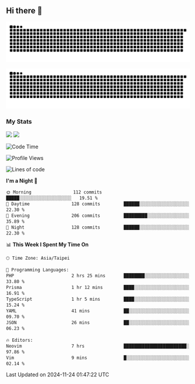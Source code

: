 ## Hi there 👋

<div align="center">

![GitHub Snake Light](https://raw.githubusercontent.com/CSY54/CSY54/snake/github-snake.svg#gh-light-mode-only)

![GitHub Snake dark](https://raw.githubusercontent.com/CSY54/CSY54/snake/github-snake-dark.svg#gh-dark-mode-only)

</div>

### My Stats

<picture>
  <source
    srcset="https://github-readme-stats.vercel.app/api?username=CSY54&show_icons=true&hide_border=true&hide_rank=true&bg_color=eff1f5&text_color=4c4f69&icon_color=8839ef&title_color=179299"
    media="(prefers-color-scheme: light)"
    height="195"
  />
  <img
    src="https://github-readme-stats.vercel.app/api?username=CSY54&show_icons=true&hide_border=true&hide_rank=true&bg_color=1e1e2e&text_color=cdd6f4&icon_color=cba6f7&title_color=94e2d5"
    height="195"
  />
</picture>
<picture>
  <source
    srcset="https://github-readme-stats.vercel.app/api/top-langs/?username=CSY54&layout=compact&hide_border=true&card_width=445&bg_color=eff1f5&text_color=4c4f69&icon_color=8839ef&title_color=179299"
    media="(prefers-color-scheme: light)"
    height="195"
  />
  <img
    src="https://github-readme-stats.vercel.app/api/top-langs/?username=CSY54&layout=compact&hide_border=true&card_width=445&bg_color=1e1e2e&text_color=cdd6f4&icon_color=cba6f7&title_color=94e2d5"
    height="195"
  />
</picture>

<!--START_SECTION:waka-->
![Code Time](http://img.shields.io/badge/Code%20Time-2%2C310%20hrs%2016%20mins-blue)

![Profile Views](http://img.shields.io/badge/Profile%20Views-0-blue)

![Lines of code](https://img.shields.io/badge/From%20Hello%20World%20I%27ve%20Written-462.1%20thousand%20lines%20of%20code-blue)

**I'm a Night 🦉** 

```text
🌞 Morning                112 commits         █████░░░░░░░░░░░░░░░░░░░░   19.51 % 
🌆 Daytime                128 commits         ██████░░░░░░░░░░░░░░░░░░░   22.30 % 
🌃 Evening                206 commits         █████████░░░░░░░░░░░░░░░░   35.89 % 
🌙 Night                  128 commits         ██████░░░░░░░░░░░░░░░░░░░   22.30 % 
```


📊 **This Week I Spent My Time On** 

```text
🕑︎ Time Zone: Asia/Taipei

💬 Programming Languages: 
PHP                      2 hrs 25 mins       ████████░░░░░░░░░░░░░░░░░   33.80 % 
Prisma                   1 hr 12 mins        ████░░░░░░░░░░░░░░░░░░░░░   16.91 % 
TypeScript               1 hr 5 mins         ████░░░░░░░░░░░░░░░░░░░░░   15.24 % 
YAML                     41 mins             ██░░░░░░░░░░░░░░░░░░░░░░░   09.70 % 
JSON                     26 mins             ██░░░░░░░░░░░░░░░░░░░░░░░   06.23 % 

🔥 Editors: 
Neovim                   7 hrs               ████████████████████████░   97.86 % 
Vim                      9 mins              █░░░░░░░░░░░░░░░░░░░░░░░░   02.14 % 
```


 Last Updated on 2024-11-24 01:47:22 UTC
<!--END_SECTION:waka-->

<!--
**CSY54/CSY54** is a ✨ _special_ ✨ repository because its `README.md` (this file) appears on your GitHub profile.

Here are some ideas to get you started:

- 🔭 I’m currently working on ...
- 🌱 I’m currently learning ...
- 👯 I’m looking to collaborate on ...
- 🤔 I’m looking for help with ...
- 💬 Ask me about ...
- 📫 How to reach me: ...
- 😄 Pronouns: ...
- ⚡ Fun fact: ...
-->
